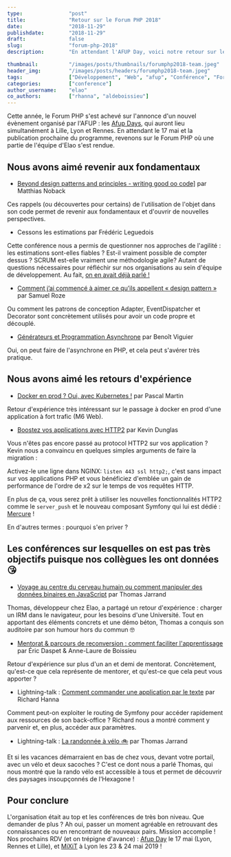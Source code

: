 ```yaml
---
type:               "post"
title:              "Retour sur le Forum PHP 2018"
date:               "2018-11-29"
publishdate:        "2018-11-29"
draft:              false
slug:               "forum-php-2018"
description:        "En attendant l'AFUP Day, voici notre retour sur le Forum PHP 2018."

thumbnail:          "/images/posts/thumbnails/forumphp2018-team.jpeg"
header_img:         "/images/posts/headers/forumphp2018-team.jpeg"
tags:               ["Développement", "Web", "afup", "Conférence", "ForumPHP"]
categories:         ["conference"]
author_username:    "elao"
co_authors:         ["rhanna", "aldeboissieu"]
---
```


Cette année, le Forum PHP s'est achevé sur l'annonce d'un nouvel évènement organisé par l'AFUP : les [Afup Days](https://event.afup.org/), qui auront lieu simultanément à Lille, Lyon et Rennes.
En attendant le 17 mai et la publication prochaine du programme, revenons sur le Forum PHP où une partie de l'équipe d'Elao s'est rendue.

## Nous avons aimé revenir aux fondamentaux
- <a href="https://www.youtube.com/watch?v=v3IPU3F_0JIY" target="_blank">Beyond design patterns and principles - writing good oo code]</a> par Matthias Noback


Ces rappels (ou découvertes pour certains) de l'utilisation de l'objet dans son code permet de revenir aux fondamentaux et d'ouvrir de nouvelles perspectives.

- Cessons les estimations par Frédéric Leguedois

Cette conférence nous a permis de questionner nos approches de l'agilité : les estimations sont-elles fiables ? Est-il vraiment possible de compter dessus ?
SCRUM est-elle vraiment une méthodologie agile? Autant de questions nécessaires pour réfléchir sur nos organisations au sein d'équipe de développement.
Au fait, [on en avait déjà parlé !](https://blog.elao.com/fr/elao/mixit-2018/#cessons-les-estimations)

- <a href="https://www.youtube.com/watch?v=aXq05_mdCqE" target="_blank">Comment j’ai commencé à aimer ce qu’ils appellent « design pattern »</a> par Samuel Roze

Ou comment les patrons de conception Adapter, EventDispatcher et Decorator sont concrètement utilisés pour avoir un code propre et découplé.

- <a href="https://www.youtube.com/watch?v=7TvIIt4c8uY" target="_blank">Générateurs et Programmation Asynchrone</a> par Benoît Viguier

Oui, on peut faire de l'asynchrone en PHP, et cela peut s'avérer très pratique.

## Nous avons aimé les retours d'expérience

- <a href="https://www.youtube.com/watch?v=Cq1sR005B2E" target="_blank">Docker en prod ? Oui, avec Kubernetes !</a> par Pascal Martin

Retour d'expérience très intéressant sur le passage à docker en prod d'une application à fort trafic (M6 Web).

- [Boostez vos applications avec HTTP2](https://www.youtube.com/watch?v=av9Z7NqMxFs) par Kevin Dunglas

Vous n'êtes pas encore passé au protocol HTTP2 sur vos application ? Kevin nous a convaincu en quelques simples arguments de faire la migration :

Activez-le une ligne dans NGINX: `listen 443 ssl http2;`, c'est sans impact sur vos applications PHP et vous bénéficiez d'emblée un gain de performance de l'ordre de x2 sur le temps de vos requêtes HTTP.

En plus de ça, vous serez prêt à utiliser les nouvelles fonctionnalités HTTP2 comme le `server_push` et le nouveau composant Symfony qui lui est dédié : [Mercure](https://github.com/symfony/mercure) !

En d'autres termes : pourquoi s'en priver ?

## Les conférences sur lesquelles on est pas très objectifs puisque nos collègues les ont données 😘
- [Voyage au centre du cerveau humain ou comment manipuler des données binaires en JavaScript](https://www.youtube.com/watch?v=LuCXFhaRXcw) par Thomas Jarrand

Thomas, développeur chez Elao, a partagé un retour d'expérience : charger un IRM dans le navigateur, pour les besoins d'une Université.
Tout en apportant des éléments concrets et une démo béton, Thomas a conquis son auditoire par son humour hors du commun 🤓

- [Mentorat & parcours de reconversion : comment faciliter l'apprentissage](https://www.youtube.com/watch?v=gW_TJ7kAu78) par Éric Daspet & Anne-Laure de Boissieu

Retour d'expérience sur plus d'un an et demi de mentorat. Concrètement, qu'est-ce que cela représente de mentorer, et qu'est-ce que cela peut vous apporter ?

- Lightning-talk : [Comment commander une application par le texte](https://www.youtube.com/watch?v=9tnkySxEoKA&feature=youtu.be&t=366) par Richard Hanna

Comment peut-on exploiter le routing de Symfony pour accéder rapidement aux ressources de son back-office ?
Richard nous a montré comment y parvenir et, en plus, accéder aux paramètres.

- Lightning-talk : [La randonnée à vélo 🚲](https://youtu.be/9tnkySxEoKA?t=701) par Thomas Jarrand

Et si les vacances démarraient en bas de chez vous, devant votre portail, avec un vélo et deux sacoches ?
C'est ce dont nous a parlé Thomas, qui nous montré que la rando vélo est accessible à tous et permet de découvrir des paysages insoupçonnés de l'Hexagone !

## Pour conclure

L'organisation était au top et les conférences de très bon niveau. Que demander de plus ? Ah oui, passer un moment agréable en retrouvant des connaissances ou en rencontrant de nouveaux pairs. Mission accomplie !
Nos prochains RDV (et on trépigne d'avance) : <a href="https://event.afup.org/" target="_blank">Afup Day</a> le 17 mai (Lyon, Rennes et Lille), et <a href="https://mixitconf.org/" target="_blank">MiXiT</a> à Lyon les 23 & 24 mai 2019 !
